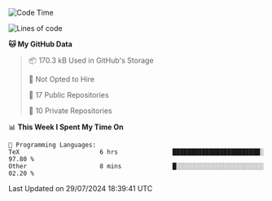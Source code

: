 <!--START_SECTION:waka-->
![Code Time](http://img.shields.io/badge/Code%20Time-986%20hrs%2012%20mins-blue)

![Lines of code](https://img.shields.io/badge/From%20Hello%20World%20I%27ve%20Written-214.6%20thousand%20lines%20of%20code-blue)

**🐱 My GitHub Data** 

> 📦 170.3 kB Used in GitHub's Storage 
 > 
> 🚫 Not Opted to Hire
 > 
> 📜 17 Public Repositories 
 > 
> 🔑 10 Private Repositories 
 > 
📊 **This Week I Spent My Time On** 

```text
💬 Programming Languages: 
TeX                      6 hrs               ████████████████████████░   97.80 % 
Other                    8 mins              █░░░░░░░░░░░░░░░░░░░░░░░░   02.20 % 
```


 Last Updated on 29/07/2024 18:39:41 UTC
<!--END_SECTION:waka-->
